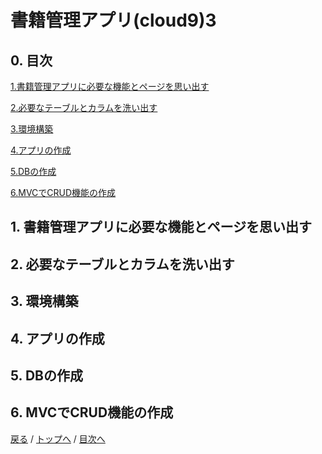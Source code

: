 # 書籍管理アプリ(cloud9)3

## 0. 目次
[1.書籍管理アプリに必要な機能とページを思い出す](#1-書籍管理アプリに必要な機能とページを思い出す)

[2.必要なテーブルとカラムを洗い出す](#2-必要なテーブルとカラムを洗い出す)

[3.環境構築](#3-環境構築)
 
[4.アプリの作成](#4-アプリの作成)
 
[5.DBの作成](#5-DBの作成)

[6.MVCでCRUD機能の作成](#6-MVCでCRUD機能の作成)

## 1. 書籍管理アプリに必要な機能とページを思い出す

## 2. 必要なテーブルとカラムを洗い出す

## 3. 環境構築

## 4. アプリの作成

## 5. DBの作成
## 6. MVCでCRUD機能の作成

[戻る](/web_application/index.md) /
[トップへ](/README.md) / 
[目次へ](#0-目次)
